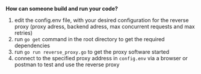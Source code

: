 **How can someone build and run your code?**
1) edit the config.env file, with your desired configuration for the reverse proxy (proxy adress, backend adress, max concurrent requests and max retries)
2) run `go get` command in the root directory to get the required dependencies
3) run `go run reverse_proxy.go` to get the proxy software started
4) connect to the specified proxy address in `config.env` via a browser or postman to test and use the reverse proxy
